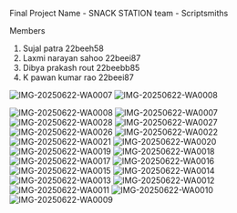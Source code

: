 Final Project 
Name - SNACK STATION 
team - Scriptsmiths

Members 
1. Sujal patra  22beeh58 
2. Laxmi narayan sahoo 22beei87
3. Dibya prakash rout 22beebb85
4. K pawan kumar rao 22beei87

![IMG-20250622-WA0007](https://github.com/user-attachments/assets/2d35496b-608a-49aa-a5d0-2c4aac486955)
![IMG-20250622-WA0008](https://github.com/user-attachments/assets/daa32c15-747a-4bcd-85db-46f1bc042373)

![IMG-20250622-WA0008](https://github.com/user-attachments/assets/e0fcfc22-d40a-486b-baeb-594070d9bca2)
![IMG-20250622-WA0007](https://github.com/user-attachments/assets/71867dd0-ecee-4ac8-8a47-abeffcbb7b82)
![IMG-20250622-WA0028](https://github.com/user-attachments/assets/46c20150-9a11-4d53-a730-848c7f93388f)
![IMG-20250622-WA0027](https://github.com/user-attachments/assets/ee93d24c-078e-4645-b897-a4be3633de61)
![IMG-20250622-WA0026](https://github.com/user-attachments/assets/449f84c9-77ac-41fb-8a98-c4da23067783)
![IMG-20250622-WA0022](https://github.com/user-attachments/assets/60d67832-ad7c-4138-8393-63c37a1e595e)
![IMG-20250622-WA0021](https://github.com/user-attachments/assets/1e2c013b-3cc9-4507-aa90-38d353e428f2)
![IMG-20250622-WA0020](https://github.com/user-attachments/assets/f1db039a-230f-4fe4-9078-3e1ec2d171e0)
![IMG-20250622-WA0019](https://github.com/user-attachments/assets/176d6aac-063b-4e6a-8701-58880e151e04)
![IMG-20250622-WA0018](https://github.com/user-attachments/assets/84fd0f50-2b18-4a70-bed9-318fbe398af9)
![IMG-20250622-WA0017](https://github.com/user-attachments/assets/5749c215-9768-498f-94a3-7e4614546b19)
![IMG-20250622-WA0016](https://github.com/user-attachments/assets/fa474f22-a76b-4c08-a91d-3c4143486112)
![IMG-20250622-WA0015](https://github.com/user-attachments/assets/694826d9-bf23-442d-a1d7-d1998fb44a61)
![IMG-20250622-WA0014](https://github.com/user-attachments/assets/0025ec7f-35b0-4f46-89e8-4e1cef1a8dbe)
![IMG-20250622-WA0013](https://github.com/user-attachments/assets/044efc04-bfea-47a4-b12a-34e37b0b1dde)
![IMG-20250622-WA0012](https://github.com/user-attachments/assets/89e1e4ba-7a74-42a6-a668-56eadc696c48)
![IMG-20250622-WA0011](https://github.com/user-attachments/assets/49c8a004-e440-4052-aff2-83d9b306d803)
![IMG-20250622-WA0010](https://github.com/user-attachments/assets/d861abea-68af-4346-90e6-eade09a39935)
![IMG-20250622-WA0009](https://github.com/user-attachments/assets/1bc33a8d-dbd1-4fd0-901f-25cd7f29aba0)
